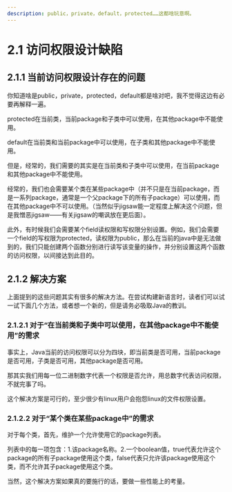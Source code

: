 ```yaml
---
description: public，private，default，protected……这都啥玩意啊。
---
```


# 2.1 访问权限设计缺陷

## 2.1.1 当前访问权限设计存在的问题

你知道啥是public，private，protected，default都是啥对吧，我不觉得这边有必要再解释一遍。

protected在当前类，当前package和子类中可以使用，在其他package中不能使用。

default在当前类和当前package中可以使用，在子类和其他package中不能使用。

但是，经常的，我们需要的其实是在当前类和子类中可以使用，在当前package和其他package中不能使用。

经常的，我们也会需要某个类在某些package中（并不只是在当前package，而是一系列package，通常是一个父package下的所有子package）可以使用，而在其他package中不可以使用。（当然似乎jigsaw能一定程度上解决这个问题，但是我憎恶jigsaw——有关jigsaw的嘲讽放在更后面）。

此外，有时候我们会需要某个field读权限和写权限分别设置。例如，我们会需要一个field的写权限为protected，读权限为public，那么在当前的java中是无法做到的，我们只能创建两个函数分别进行读写该变量的操作，并分别设置这两个函数的访问权限，以间接达到此目的。

## 2.1.2 解决方案

上面提到的这些问题其实有很多的解决方法。在尝试构建新语言时，读者们可以试一试下面几个方法，或者想一个新的，但是请务必吸取Java的教训。

### 2.1.2.1 对于“在当前类和子类中可以使用，在其他package中不能使用”的需求

事实上，Java当前的访问权限可以分为四块，即当前类是否可用，当前package是否可用，子类是否可用，其他package是否可用。

那其实我们用每一位二进制数字代表一个权限是否允许，用总数字代表访问权限，不就完事了吗。

这个解决方案是可行的，至少很少有linux用户会抱怨linux的文件权限设置。

### 2.1.2.2 对于“某个类在某些package中”的需求

对于每个类，首先，维护一个允许使用它的package列表。

列表中的每一项包含：1.该package名称。2.一个boolean值，true代表允许这个package的所有子package使用这个类，false代表只允许该package使用这个类，而不允许其子package使用这个类。

当然，这个解决方案如果真的要施行的话，要做一些性能上的考量。

